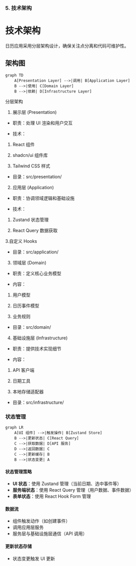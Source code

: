 ### 5. 技术架构 

# 技术架构

日历应用采用分层架构设计，确保关注点分离和代码可维护性。

## 架构图

```mermaid
graph TD
    A[Presentation Layer] -->|调用| B[Application Layer]
    B -->|使用| C[Domain Layer]
    B -->|依赖| D[Infrastructure Layer]
```

分层架构
1. 展示层 (Presentation)
- 职责：处理 UI 渲染和用户交互

- 技术：

1. React 组件

2. shadcn/ui 组件库

3. Tailwind CSS 样式

- 目录：src/presentation/

2. 应用层 (Application)
- 职责：协调领域逻辑和基础设施

- 技术：

1. Zustand 状态管理

2. React Query 数据获取

3.自定义 Hooks

- 目录：src/application/

3. 领域层 (Domain)
- 职责：定义核心业务模型

- 内容：

1. 用户模型

2. 日历事件模型

3. 业务规则

- 目录：src/domain/

4. 基础设施层 (Infrastructure)
- 职责：提供技术实现细节

- 内容：

1. API 客户端

2. 日期工具

3. 本地存储适配器

- 目录：src/infrastructure/

### 状态管理

```mermaid
graph LR
    A[UI 组件] -->|触发操作| B[Zustand Store]
    B -->|更新状态| C[React Query]
    C -->|获取数据| D[API 服务]
    D -->|返回数据| C
    C -->|更新缓存| B
    B -->|状态变更| A
```

#### 状态管理策略
- **UI 状态**：使用 Zustand 管理（当前日期、选中事件等）
- **服务端状态**：使用 React Query 管理（用户数据、事件数据）
- **表单状态**：使用 React Hook Form 管理

#### 数据流
- 组件触发动作（如创建事件）
- 调用应用层服务
- 服务层与基础设施层通信（API 调用）

#### 更新状态存储

- 状态变更触发 UI 更新


